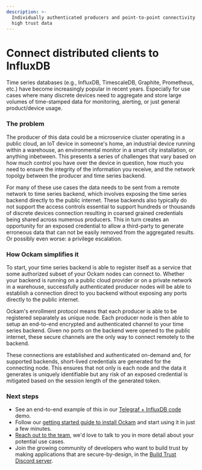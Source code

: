 ```yaml
---
description: >-
  Individually authenticated producers and point-to-point connectivity to ensure
  high trust data
---
```


# Connect distributed clients to InfluxDB

Time series databases (e.g., InfluxDB, TimescaleDB, Graphite, Prometheus, etc.) have become increasingly popular in recent years. Especially for use cases where many discrete devices need to aggregate and store large volumes of time-stamped data for monitoring, alerting, or just general product/device usage.

### The problem

The producer of this data could be a microservice cluster operating in a public cloud, an IoT device in someone's home, an industrial device running within a warehouse, an environmental monitor in a smart city installation, or anything inbetween. This presents a series of challenges that vary based on how much control you have over the device in question, how much you need to ensure the integrity of the information you receive, and the network topolgy between the producer and time series backend.

For many of these use cases the data needs to be sent from a remote network to time series backend, which involves exposing the time series backend directly to the public internet. These backends also typically do not support the access controls essential to support hundreds or thousands of discrete devices connection resulting in coarsed grained credentials being shared across numerous producers. This in turn creates an opportunity for an exposed credential to allow a third-party to generate erroneous data that can not be easily removed from the aggregated results. Or possibly even worse: a privilege escalation.

### How Ockam simplifies it

To start, your time series backend is able to register itself as a service that some authorized subset of your Ockam nodes can connect to. Whether your backend is running on a public cloud provider or on a private network in a warehouse, successfully authenticated producer nodes will be able to establish a connection direct to you backend without exposing any ports directly to the public internet.

Ockam's enrollment protocol means that each producer is able to be registered separately as unique node. Each producer node is then able to setup an end-to-end encrypted and authenticated channel to your time series backend. Given no ports on the backend were opened to the public internet, these secure channels are the only way to connect remotely to the backend.

These connections are established and authenticated on-demand and, for supported backends, short-lived credentials are generated for the connecting node. This ensures that not only is each node and the data it generates is uniquely identifiable but any risk of an exposed credential is mitigated based on the session length of the generated token.

### Next steps

* See an end-to-end example of this in our [Telegraf + InfluxDB code ](../examples/telegraf-+-influxdb.md)demo.
* Follow our [getting started guide to install Ockam](broken-reference) and start using it in just a few minutes.
* [Reach out to the team](https://www.ockam.io/contact/form), we'd love to talk to you in more detail about your potential use cases.
* Join the growing community of developers who want to build trust by making applications that are secure-by-design, in the [Build Trust Discord server](https://discord.gg/RAbjRr3kds).
